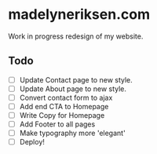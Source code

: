 # madelyneriksen.com

Work in progress redesign of my website.

## Todo

- [ ] Update Contact page to new style.
- [ ] Update About page to new style.
- [ ] Convert contact form to ajax
- [ ] Add end CTA to Homepage
- [ ] Write Copy for Homepage
- [ ] Add Footer to all pages
- [ ] Make typography more 'elegant'
- [ ] Deploy!

